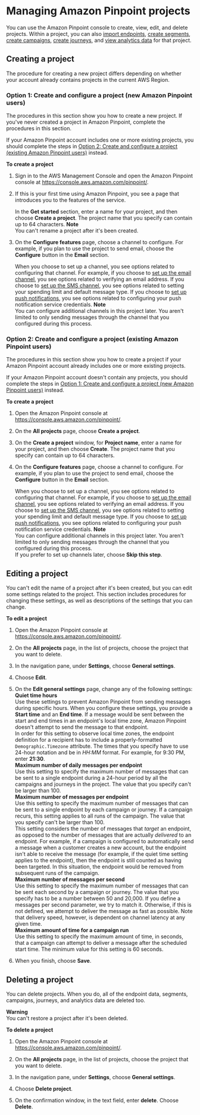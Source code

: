 # Managing Amazon Pinpoint projects<a name="projects-manage"></a>

You can use the Amazon Pinpoint console to create, view, edit, and delete projects\. Within a project, you can also [import endpoints](segments-importing.md), [create segments](segments-building.md), [create campaigns](campaigns.md), [create journeys](journeys-create.md), and [view analytics data](analytics-charts.md) for that project\.

## Creating a project<a name="projects-manage-create"></a>

The procedure for creating a new project differs depending on whether your account already contains projects in the current AWS Region\.

### Option 1: Create and configure a project \(new Amazon Pinpoint users\)<a name="projects-manage-create-new-user"></a>

The procedures in this section show you how to create a new project\. If you've never created a project in Amazon Pinpoint, complete the procedures in this section\.

If your Amazon Pinpoint account includes one or more existing projects, you should complete the steps in [Option 2: Create and configure a project \(existing Amazon Pinpoint users\)](#projects-manage-create-existing-user) instead\.

**To create a project**

1. Sign in to the AWS Management Console and open the Amazon Pinpoint console at [https://console\.aws\.amazon\.com/pinpoint/](https://console.aws.amazon.com/pinpoint/)\.

1. If this is your first time using Amazon Pinpoint, you see a page that introduces you to the features of the service\.

   In the **Get started** section, enter a name for your project, and then choose **Create a project**\. The project name that you specify can contain up to 64 characters\.
**Note**  
You can't rename a project after it's been created\.

1. On the **Configure features** page, choose a channel to configure\. For example, if you plan to use the project to send email, choose the **Configure** button in the **Email** section\.

   When you choose to set up a channel, you see options related to configuring that channel\. For example, if you choose to [set up the email channel](channels-email-setup.md), you see options related to verifying an email address\. If you choose to [set up the SMS channel](channels-sms-setup.md), you see options related to setting your spending limit and default message type\. If you choose to [set up push notifications](channels-push-setup.md), you see options related to configuring your push notification service credentials\.
**Note**  
You can configure additional channels in this project later\. You aren't limited to only sending messages through the channel that you configured during this process\.

### Option 2: Create and configure a project \(existing Amazon Pinpoint users\)<a name="projects-manage-create-existing-user"></a>

The procedures in this section show you how to create a project if your Amazon Pinpoint account already includes one or more existing projects\.

If your Amazon Pinpoint account doesn't contain any projects, you should complete the steps in [Option 1: Create and configure a project \(new Amazon Pinpoint users\)](#projects-manage-create-new-user) instead\.

**To create a project**

1. Open the Amazon Pinpoint console at [https://console\.aws\.amazon\.com/pinpoint/](https://console.aws.amazon.com/pinpoint/)\.

1. On the **All projects** page, choose **Create a project**\.

1. On the **Create a project** window, for **Project name**, enter a name for your project, and then choose **Create**\. The project name that you specify can contain up to 64 characters\.

1. On the **Configure features** page, choose a channel to configure\. For example, if you plan to use the project to send email, choose the **Configure** button in the **Email** section\.

   When you choose to set up a channel, you see options related to configuring that channel\. For example, if you choose to [set up the email channel](channels-email-setup.md), you see options related to verifying an email address\. If you choose to [set up the SMS channel](channels-sms-setup.md), you see options related to setting your spending limit and default message type\. If you choose to [set up push notifications](channels-push-setup.md), you see options related to configuring your push notification service credentials\.
**Note**  
You can configure additional channels in this project later\. You aren't limited to only sending messages through the channel that you configured during this process\.  
If you prefer to set up channels later, choose **Skip this step**\.

## Editing a project<a name="projects-manage-edit"></a>

You can't edit the name of a project after it's been created, but you can edit some settings related to the project\. This section includes procedures for changing these settings, as well as descriptions of the settings that you can change\.

**To edit a project**

1. Open the Amazon Pinpoint console at [https://console\.aws\.amazon\.com/pinpoint/](https://console.aws.amazon.com/pinpoint/)\.

1. On the **All projects** page, in the list of projects, choose the project that you want to delete\.

1. In the navigation pane, under **Settings**, choose **General settings**\.

1. Choose **Edit**\.

1. On the **Edit general settings** page, change any of the following settings:  
**Quiet time hours**  
Use these settings to prevent Amazon Pinpoint from sending messages during specific hours\. When you configure these settings, you provide a **Start time** and an **End time**\. If a message would be sent between the start and end times in an endpoint's local time zone, Amazon Pinpoint doesn't attempt to send the message to that endpoint\.  
In order for this setting to observe local time zones, the endpoint definition for a recipient has to include a properly\-formatted `Demographic.Timezone` attribute\.
The times that you specify have to use 24\-hour notation and be in *HH:MM* format\. For example, for 9:30 PM, enter **21:30**\.  
**Maximum number of daily messages per endpoint**  
Use this setting to specify the maximum number of messages that can be sent to a single endpoint during a 24\-hour period by all the campaigns and journeys in the project\. The value that you specify can't be larger than 100\.   
**Maximum number of messages per endpoint**  
Use this setting to specify the maximum number of messages that can be sent to a single endpoint by each campaign or journey\. If a campaign recurs, this setting applies to all runs of the campaign\. The value that you specify can't be larger than 100\.  
This setting considers the number of messages that *target* an endpoint, as opposed to the number of messages that are actually *delivered* to an endpoint\. For example, if a campaign is configured to automatically send a message when a customer creates a new account, but the endpoint isn't able to receive the message \(for example, if the quiet time setting applies to the endpoint\), then the endpoint is still counted as having been targeted\. In this situation, the endpoint would be removed from subsequent runs of the campaign\.  
**Maximum number of messages per second**  
Use this setting to specify the maximum number of messages that can be sent each second by a campaign or journey\. The value that you specify has to be a number between 50 and 20,000\. If you define a messages per second parameter, we try to match it\. Otherwise, if this is not defined, we attempt to deliver the message as fast as possible\. Note that delivery speed, however, is dependent on channel latency at any given time\.  
**Maximum amount of time for a campaign run**  
Use this setting to specify the maximum amount of time, in seconds, that a campaign can attempt to deliver a message after the scheduled start time\. The minimum value for this setting is 60 seconds\.

1. When you finish, choose **Save**\.

## Deleting a project<a name="projects-manage-delete"></a>

You can delete projects\. When you do, all of the endpoint data, segments, campaigns, journeys, and analytics data are deleted too\.

**Warning**  
You can't restore a project after it's been deleted\.

**To delete a project**

1. Open the Amazon Pinpoint console at [https://console\.aws\.amazon\.com/pinpoint/](https://console.aws.amazon.com/pinpoint/)\.

1. On the **All projects** page, in the list of projects, choose the project that you want to delete\.

1. In the navigation pane, under **Settings**, choose **General settings**\.

1. Choose **Delete project**\.

1. On the confirmation window, in the text field, enter **delete**\. Choose **Delete**\.
